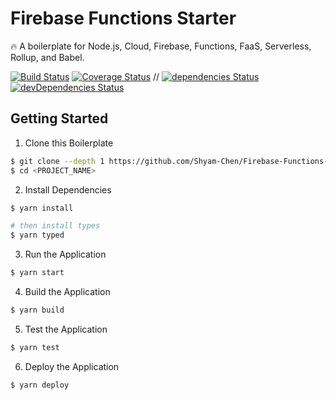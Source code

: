 # Firebase Functions Starter

:fire: A boilerplate for Node.js, Cloud, Firebase, Functions, FaaS, Serverless, Rollup, and Babel.

[![Build Status](https://img.shields.io/circleci/project/Shyam-Chen/Firebase-Functions-Starter/master.svg)](https://circleci.com/gh/Shyam-Chen/Firebase-Functions-Starter)
[![Coverage Status](https://img.shields.io/codecov/c/github/Shyam-Chen/Firebase-Functions-Starter/master.svg)](https://codecov.io/gh/Shyam-Chen/Firebase-Functions-Starter)
 //
[![dependencies Status](https://david-dm.org/Shyam-Chen/Firebase-Functions-Starter/status.svg)](https://david-dm.org/Shyam-Chen/Firebase-Functions-Starter)
[![devDependencies Status](https://david-dm.org/Shyam-Chen/Firebase-Functions-Starter/dev-status.svg)](https://david-dm.org/Shyam-Chen/Firebase-Functions-Starter?type=dev)

## Getting Started

1. Clone this Boilerplate

```bash
$ git clone --depth 1 https://github.com/Shyam-Chen/Firebase-Functions-Starter.git <PROJECT_NAME>
$ cd <PROJECT_NAME>
```

2. Install Dependencies

```bash
$ yarn install

# then install types
$ yarn typed
```

3. Run the Application

```bash
$ yarn start
```

4. Build the Application

```bash
$ yarn build
```

5. Test the Application

```bash
$ yarn test
```

6. Deploy the Application

```bash
$ yarn deploy
```
